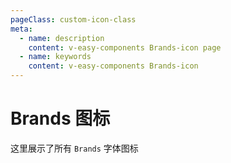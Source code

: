 ```yaml
---
pageClass: custom-icon-class
meta:
  - name: description
    content: v-easy-components Brands-icon page
  - name: keywords
    content: v-easy-components Brands-icon
---
```


# Brands 图标

这里展示了所有 `Brands` 字体图标

<div class="icon-box">
  <icon v-for="item in Brands" icon-style="brands" :key="item" :icon="item"></icon>
</div>

<script>
  import ttf from "static/ttf";
  
  export default {
    data() {
      return {
        Brands: ttf.Brands.split(',')
      }
    }
  }
</script>
